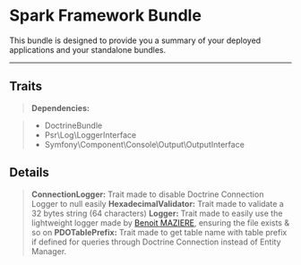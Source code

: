 Spark Framework Bundle
======================


This bundle is designed to provide you a summary of your deployed applications and your standalone bundles.  

----------

Traits
-------
> **Dependencies:**

   > - DoctrineBundle
   > - Psr\Log\LoggerInterface
   > - Symfony\Component\Console\Output\OutputInterface

Details
--------
> **ConnectionLogger:**
Trait made to disable Doctrine Connection Logger to null easily
> **HexadecimalValidator:**
Trait made to validate a 32 bytes string (64 characters)
> **Logger:**
Trait made to easily use the lightweight logger made by [Benoit MAZIERE](mailto:benoit.maziere@gmail.com?subject=Logger), ensuring the file exists & so on
> **PDOTablePrefix:**
Trait made to get table name with table prefix if defined for queries through Doctrine Connection instead of Entity Manager.